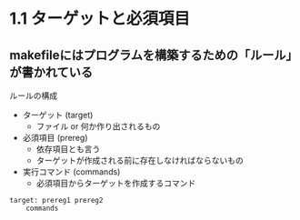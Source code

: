 # 1.1 ターゲットと必須項目

## makefileにはプログラムを構築するための「ルール」が書かれている

ルールの構成

* ターゲット (target)
    * ファイル or 何か作り出されるもの
* 必須項目 (prereg)
    * 依存項目とも言う
    * ターゲットが作成される前に存在しなければならないもの
* 実行コマンド (commands)
    * 必須項目からターゲットを作成するコマンド

``` make
target: prereg1 prereg2
    commands
```


